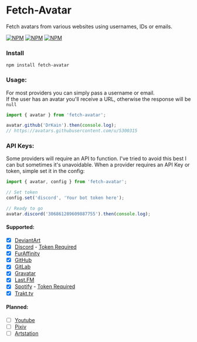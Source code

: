 # Fetch-Avatar

Fetch avatars from various websites using usernames, IDs or emails.

[![NPM](https://img.shields.io/npm/v/fetch-avatar)](https://www.npmjs.com/package/fetch-avatar) [![NPM](https://img.shields.io/npm/dt/fetch-avatar)](https://www.npmjs.com/package/fetch-avatar) [![NPM](https://img.shields.io/npm/types/fetch-avatar)](https://www.npmjs.com/package/fetch-avatar)

### Install

```
npm install fetch-avatar
```

### Usage:

For most providers you can simply pass a username or email.  
If the user has an avatar you'll receive a URL, otherwise the response will be `null`

```ts
import { avatar } from 'fetch-avatar';

avatar.github('DrKain').then(console.log);
// https://avatars.githubusercontent.com/u/5300315
```

### API Keys:

Some providers will require an API to function. I've tried to avoid this best I can but sometimes it's unavoidable.
When a provider requires an API Key or token, simple set it in the config:

```js
import { avatar, config } from 'fetch-avatar';

// Set token
config.set('discord', 'Your bot token here');

// Ready to go
avatar.discord('306861289609887755').then(console.log);
```

#### Supported:

-   [x] [DeviantArt](https://www.deviantart.com/)
-   [x] [Discord](https://discord.com/) - [Token Required](https://github.com/DrKain/fetch-avatar/wiki/Discord#bot-token)
-   [x] [FurAffinity](https://www.furaffinity.net/)
-   [x] [GitHub](https://github.com/)
-   [x] [GitLab](https://about.gitlab.com/)
-   [x] [Gravatar](https://en.gravatar.com/)
-   [x] [Last.FM](https://www.last.fm/)
-   [x] [Spotify](https://open.spotify.com) - [Token Required](https://github.com/DrKain/fetch-avatar/wiki/Spotify#oauth-token)
-   [x] [Trakt.tv](https://trakt.tv)

#### Planned:

-   [ ] [Youtube](https://youtube.com)
-   [ ] [Pixiv](https://www.pixiv.net/en/)
-   [ ] [Artstation](https://www.artstation.com/)
<!---    [ ] []() -->
